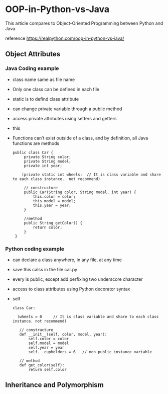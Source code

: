 # OOP-in-Python-vs-Java
This article compares to Object-Oriented Programming between Python and Java.

reference https://realpython.com/oop-in-python-vs-java/


## Object Attributes
### Java Coding example
   - class name same as file name
   - Only one class can be defined in each file
   - static is to defind class attribute
   - can change private variable through a public method
   - access private attributes using setters and getters
   - this
   - Functions can’t exist outside of a class, and by definition, all Java functions are methods
   
         public class Car {
              private String color;
              private String model;
              private int year;
              
             (private static int wheels;  // It is class variable and share to each class instance.  not recommend)
              
              // constructure
              public Car(String color, String model, int year) {
                  this.color = color;
                  this.model = model;
                  this.year = year;
              }
              
              //method
              public String getColor() {
                  return color;
              }
          }
          
 ### Python coding example
   - can declare a class anywhere, in any file, at any time
   - save this calss in the file car.py
   - every is public, except add perfixing two underscore character
   - access to class attributes using Python decorator syntax
   - self
   
         class Car:
         
           (wheels = 0     // It is class variable and share to each class instance. not recommend)
            
            // constructure
            def __init__(self, color, model, year):
                self.color = color
                self.model = model
                self.year = year
                self.__cupholders = 6   // non public instance variable
             
            // method
            def get_color(self):
                return self.color
                
                
 ## Inheritance and Polymorphism
